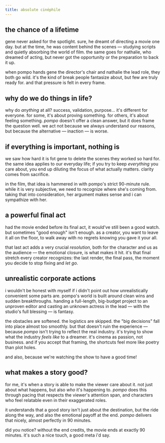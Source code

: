 ```yaml
---
title: absolute cinéphile
---
```


## the chance of a lifetime

gene never asked for the spotlight. sure, he dreamt of directing a movie one day. but at the time, he was content behind the scenes — studying scripts and quietly absorbing the world of film. the same goes for nathalie, who dreamed of acting, but never got the opportunity or the preparation to back it up.

when pompo hands gene the director's chair and nathalie the lead role, they both go wild. it's the kind of break people fantasize about, but few are truly ready for. and that pressure is felt in every frame.

## why do we do things in life?

why do *anything* at all? success, validation, purpose... it's different for everyone. for some, it's about proving something. for others, it's about feeling something. *pompo* doesn't offer a clean answer, but it does frame the question well. we act not because we always understand our reasons, but because the alternative — inaction — is worse.

## if everything is important, nothing is

we saw how hard it is fot gene to delete the scenes they worked so hard for. the same idea applies to our everyday life; if you try to keep *everything* you care about, you end up diluting the focus of what actually matters. clarity comes from sacrifice.

in the film, that idea is hammered in with pompo's strict 90-minute rule. while it is very subjective, we need to recognize where she's coming from. taking that into consideration, her argument makes sense and i can sympathize with her.

## a powerful final act

had the movie ended before its final act, it would've still been a good watch. but sometimes "good enough" isn't enough. as a creator, you want to leave it all on the floor, to walk away with no regrets knowing you gave it your all.

that last act adds a very crucial *resolution*, both for the character and us as the audience — the emotional closure, is what makes it hit. it's that final stretch every creator recognizes: the last render, the final pass, the moment you decide to stop fixing and *let go*.

## unrealistic corporate actions

i wouldn't be honest with myself if i didn't point out how unrealistically convenient some parts are. pompo's world is built around clean wins and sudden breakthroughs. handing a full-length, big-budget project to an unproven editor and casting an unknown actress in the lead — with the studio's full blessing — is fantasy.

the obstacles are softened. the logistics are skipped. the "big decisions" fall into place almost too smoothly. but that doesn't ruin the experience — because *pompo* isn't trying to reflect the real industry. it's trying to show what the industry *feels like* to a dreamer. it's cinema as passion, not business. and if you accept that framing, the shortcuts feel more like poetry than plot holes.

and also, because we're watching the show to have a good time!

## what makes a story good?

for me, it's when a story is able to make the viewer care about it. not just about what happens, but also *who* it's happening to. *pompo* does this through pacing that respects the viewer's attention span, and characters who feel relatable even in their exaggerated roles.

it understands that a good story isn't just about the destination, but the ride along the way, and also the emotional payoff at the end. *pompo* delivers that nicely, almost perfectly in 90 minutes.

did you notice? without the end credits, the movie ends at exactly 90 minutes. it's such a nice touch, a good meta i'd say.
